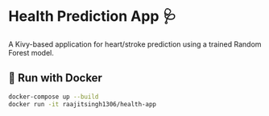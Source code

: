 # Health Prediction App 🩺

A Kivy-based application for heart/stroke prediction using a trained Random Forest model.

## 🚀 Run with Docker

```bash
docker-compose up --build
docker run -it raajitsingh1306/health-app
